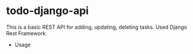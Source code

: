 # todo-django-api
This is a basic REST API for adding, updating, deleting tasks. Used Django Rest Framework.

* Usage
